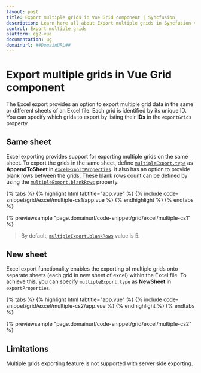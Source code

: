 ```yaml
---
layout: post
title: Export multiple grids in Vue Grid component | Syncfusion
description: Learn here all about Export multiple grids in Syncfusion Vue Grid component of Syncfusion Essential JS 2 and more.
control: Export multiple grids 
platform: ej2-vue
documentation: ug
domainurl: ##DomainURL##
---
```


# Export multiple grids in Vue Grid component

The Excel export provides an option to export multiple grid data in the same or different sheets of an Excel file. Each grid is identified by its unique ID. You can specify which grids to export by listing their **IDs** in the `exportGrids` property.

## Same sheet

Excel exporting provides support for exporting multiple grids on the same sheet. To export the grids in the same sheet, define [`multipleExport.type`](https://ej2.syncfusion.com/vue/documentation/api/grid/multipleExport/#type) as **AppendToSheet** in [`excelExportProperties`](https://ej2.syncfusion.com/vue/documentation/api/grid/excelExportProperties). It also has an option to provide blank rows between the grids. These blank rows count can be defined by using the [`multipleExport.blankRows`](https://ej2.syncfusion.com/vue/documentation/api/grid/multipleExport/#blankrows) property.

{% tabs %}
{% highlight html tabtitle="app.vue" %}
{% include code-snippet/grid/excel/multiple-cs1/app.vue %}
{% endhighlight %}
{% endtabs %}
        
{% previewsample "page.domainurl/code-snippet/grid/excel/multiple-cs1" %}

>By default, [`multipleExport.blankRows`](https://ej2.syncfusion.com/vue/documentation/api/grid/multipleExport/#blankrows) value is 5.

## New sheet

Excel export functionality enables the exporting of multiple grids onto separate sheets (each grid in new sheet of excel) within the Excel file. To achieve this, you can specify [`multipleExport.type`](https://ej2.syncfusion.com/vue/documentation/api/grid/multipleExport/#blankrows) as **NewSheet** in `exportProperties`.

{% tabs %}
{% highlight html tabtitle="app.vue" %}
{% include code-snippet/grid/excel/multiple-cs2/app.vue %}
{% endhighlight %}
{% endtabs %}
        
{% previewsample "page.domainurl/code-snippet/grid/excel/multiple-cs2" %}

## Limitations

Multiple grids exporting feature is not supported with server side exporting.